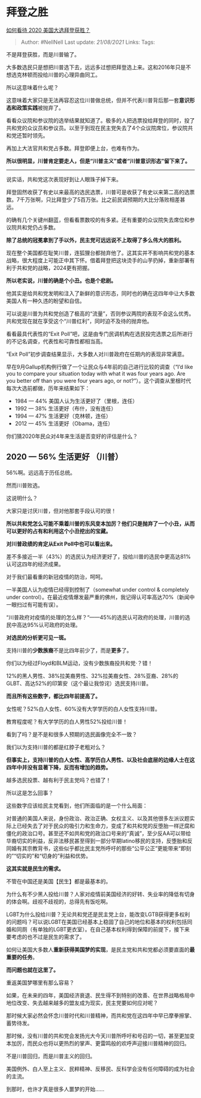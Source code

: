 # 拜登之胜
[如何看待 2020 美国大选拜登获胜？](https://www.zhihu.com/question/429281633/answer/1566002800)

> Author: #NellNell 
> Last update: *21/08/2021* 
> Links:
> Tags:  

不是拜登获胜，而是川普输了。

大多数选民只是想把川普选下去，远远多过想把拜登选上来。这和2016年只是不想选克林顿而投给川普的心理异曲同工。

所以这意味着什么呢？

这意味着大家只是无法再容忍这位川普做总统，但并不代表川普背后那一套**意识形态和政策实践**被抛弃了。

看看众议院和参议院的选举结果就知道了。极多的人把选票投给拜登的同时，投了共和党的众议员和参议员。以至于到现在民主党失去了4个众议院席位，参议院共和党还暂时领先。

再加上大法官共和党占多数。拜登即便上台，也难有作为。

**所以很明显，川普肯定要走人，但是“川普主义”或者“川普意识形态”留下来了。**

---

说实话，共和党这次表现好到让人眼珠子掉下来。

拜登固然收获了有史以来最高的选民选票，川普可是收获了有史以来第二高的选票数。7千万张啊，只比拜登少了5百万张。比之前民调预期的大比分落败相差甚远。

的确有几个关键州翻蓝，但看看票数咬的有多紧。还有重要的众议院失去席位和参议院共和党仍占多数。

**除了总统的冠冕拿到了手以外，民主党可远远说不上取得了多么伟大的胜利。**

现在整个美国都在耻笑川普，连狐狸台都抛弃他了。这其实并不影响共和党的基本战略，很大程度上可能正中其下怀。借着拜登把这块烫手的山芋扔掉，重新部署有利于共和党的战略，2024更有把握。

**所以老实说，川普的确是个小丑。也是个悲剧。**

他其实是给共和党发明和注入了新鲜的意识形态，同时也的确在这四年中让大多数美国人有一种久违的盼望和自信。

可以说是川普为共和党创造了极高的“流量”，否则参议两院的表现不会这么优秀。共和党现在就在享受这个“川普红利”，同时迫不及待的抛弃他。

看看最具代表性的“Exit Poll”吧，这是由专门民调机构在选民投完选票之后所进行的不记名调查，代表性和可靠性都相当高。

“Exit Poll”初步调查结果显示，大多数人对川普政府在任期内的表现非常满意。

早在9月Gallup机构例行做了一个让民众与4年前的自己进行比较的调查（“I’d like you to compare your situation today with what it was four years ago. Are you better off than you were four years ago, or not?”）。这个调查从里根时代每次大选前都做，历年来结果如下：

-   1984 — 44% 美国人认为生活更好了（里根，连任）
-   1992 — 38% 生活更好（布什，没有连任）
-   1994 — 47% 生活更好（克林顿，连任）
-   2012 — 45% 生活更好（Obama，连任）

你们猜2020年民众对4年来生活是否变好的评估是什么？

  

  

  

  

  

## **2020 — 56% 生活更好 （川普）**

56%啊。远远高于历任总统。

然而川普败选。

这说明什么？

大家只是讨厌川普，但对他那套手段认可的很！

**所以共和党怎么可能不乘着川普的东风变本加厉？他们只是抛弃了一个小丑，从而可以更好的占有和利用这个小丑挖出的宝藏。**

  

  

**对川普政绩的肯定从Exit Poll中也可以看出来。**

差不多接近一半（43%）的选民认为经济更好了，投给川普的选民中更高达81%认可这四年的经济成果。

对于我们最看重的新冠疫情的防治，呵呵。

一半美国人认为疫情已经得到控制了（somewhat under control & completely under control）。在最近疫情爆发最严重的佛州，我记得认可率高达70%（新闻中一眼扫过有可能有误）。

“川普政府对疫情的处理的怎么样？“——45%的选民认可政府的处理，川普的选民中高达95%认可政府的处理。

  

  

**对选民的分析更可见一斑。**

支持川普的**少数族裔**不是比四年前少了，而是**更多**了。

你们以为经过Floyd和BLM运动，没有少数族裔投共和党·？错！

12%的黑人男性、38%拉美裔男性、32%拉美裔女性、28%亚裔、28%的GLBT、高达52%的印第安（这个最让我惊诧）选民支持川普。

**而且所有这些数字，都比四年前提高了。**

女性呢？52%白人女性、60%没有大学学历的白人女性支持川普。

教育程度呢？有大学学历的白人男性52%投给川普！

  

  

看到了吗？是不是和很多人预期的选民画像完全不一致？

我们以为支持川普的都是红脖子老粗对么？

**但事实上，支持川普的白人女性、高学历白人男性、以及社会底层的边缘人士在这四年中并没有显著下降，反而有增加的趋势。**

越多选民投票、越有利于民主党吗？也错了！

  

  

所以这是怎么回事？

这些数字应该给民主党看到，他们所面临的是一个什么局面：

对普通的美国人来说，身份政治、政治正确、女权主义、以及其他很多左派议题实际上已经失去了对于民众的吸引力和生命力，变成了和共和党的反堕胎一样迂腐和僵化的政治口号。甚至还不如共和党的政治口号来的“真诚”，至少反AA可以带给华裔切实的利益，反非法移民甚至得到一部分早期latino移民的支持，反堕胎和反同婚有其宗教背书，这些似乎都比民主党所呼吁的那些“公平公正”更能带来“即刻的”“切实的”和“切身的”利益和优势。

**这其实就是民生的需求。**

不管在中国还是美国【民生】都是最基本的。

为什么有不少黑人投给川普？人家对疫情前美国经济的好转、失业率的降低有切身的体会啊。歧视不歧视的，总得先有饭吃啊。

LGBT为什么投给川普？无论共和党还是民主党上台，能改变LGTB获得更多权利的问题吗？可以说LGBT在美国已经基本上稳固了自己的地位和基本的权利包括同婚和同厕（有单独的LGBT更衣室）。在自己基本权利得到保障的前提下，接下来要考虑的也不过是民生的需求了。

如何让美国大多数人**重新获得美国梦的实现**，是民主党和共和党都必须要直面的**最重要的任务**。

**而问题也就在这里了。**

重返美国梦哪里有那么容易？

如果，在未来的四年，美国经济衰退、民生得不到特别的改善、在世界战略格局中地位改变、失去越来越多的盟友成为现实，民主党要如何应对呢？

那时候大家必然会怀念川普时代和川普精神，而共和党在这四年中早已摩拳擦掌、蓄势待发。

那时候，没有川普的共和党会发扬光大今天川普所呼吁和号召的一切，甚至更加变本加厉，而民众也将以更热烈的掌声、更雷鸣般的欢呼声迎接川普精神的回归。

不是川普回归，而是川普主义的回归。

美国例外、白人至上主义、民粹精神、反移民、反科学会没有任何障碍的成为社会的主流。

到那时，也许才真是很多人噩梦的开始……